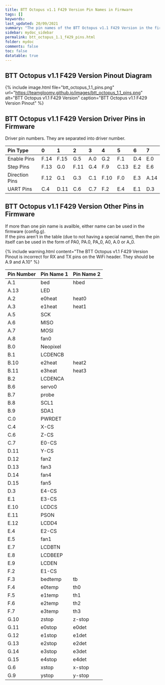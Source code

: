 ```yaml
---
title: BTT Octopus v1.1 F429 Version Pin Names in Firmware
tags: []
keywords: 
last_updated: 20/09/2021
summary: "The pin names of the BTT Octopus v1.1 F429 Version in the firmware"
sidebar: mydoc_sidebar
permalink: btt_octopus_1.1_f429_pins.html
folder: mydoc
comments: false
toc: false
datatable: true
---
```


## BTT Octopus v1.1 F429 Version Pinout Diagram

{% include image.html file="btt_octopus_1.1_pins.png" url="https://teamgloomy.github.io/images/btt_octopus_1.1_pins.png" alt="BTT Octopus v1.1 F429 Version" caption="BTT Octopus v1.1 F429 Version Pinout" %}

## BTT Octopus v1.1 F429 Version Driver Pins in Firmware

Driver pin numbers. They are separated into driver number.

<div class="datatable-begin"></div>

|Pin Type|0|1|2|3|4|5|6|7|
| :------------- |:-------------|:-------------|:-------------|:-------------|:-------------|:-------------|:-------------|:-------------|
|Enable Pins|F.14|F.15|G.5|A.0|G.2|F.1|D.4|E.0|
|Step Pins|F.13|G.0|F.11|G.4|F.9|C.13|E.2|E.6|
|Direction Pins|F.12|G.1|G.3|C.1|F.10|F.0|E.3|A.14|
|UART Pins|C.4|D.11|C.6|C.7|F.2|E.4|E.1|D.3|

<div class="datatable-end"></div>

## BTT Octopus v1.1 F429 Version Other Pins in Firmware 

If more than one pin name is availble, either name can be used in the firmware (config.g).  
If the pins aren't in the table (due to not having a special name), then the pin itself can be used in the form of PA0, PA.0, PA_0, A0, A.0 or A_0.

{% include warning.html content="The BTT Octopus v1.1 F429 Version Pinout is incorrect for RX and TX pins on the WiFi header. They should be A.9 and A.10" %}

<div class="datatable-begin"></div>

|Pin Number|Pin Name 1|Pin Name 2|
| :------------- |:-------------|:-------------|
|A.1|bed|hbed|
|A.13|LED||
|A.2|e0heat|heat0|
|A.3|e1heat|heat1|
|A.5|SCK||
|A.6|MISO||
|A.7|MOSI||
|A.8|fan0||
|B.0|Neopixel||
|B.1|LCDENCB||
|B.10|e2heat|heat2|
|B.11|e3heat|heat3|
|B.2|LCDENCA||
|B.6|servo0||
|B.7|probe||
|B.8|SCL1||
|B.9|SDA1||
|C.0|PWRDET||
|C.4|X-CS||
|C.6|Z-CS||
|C.7|E0-CS||
|D.11|Y-CS||
|D.12|fan2||
|D.13|fan3||
|D.14|fan4||
|D.15|fan5||
|D.3|E4-CS||
|E.1|E3-CS||
|E.10|LCDCS||
|E.11|PSON||
|E.12|LCDD4||
|E.4|E2-CS||
|E.5|fan1||
|E.7|LCDBTN||
|E.8|LCDBEEP||
|E.9|LCDEN||
|F.2|E1-CS||
|F.3|bedtemp|tb|
|F.4|e0temp|th0|
|F.5|e1temp|th1|
|F.6|e2temp|th2|
|F.7|e3temp|th3|
|G.10|zstop|z-stop|
|G.11|e0stop|e0det|
|G.12|e1stop|e1det|
|G.13|e2stop|e2det|
|G.14|e3stop|e3det|
|G.15|e4stop|e4det|
|G.6|xstop|x-stop|
|G.9|ystop|y-stop|

<div class="datatable-end"></div>